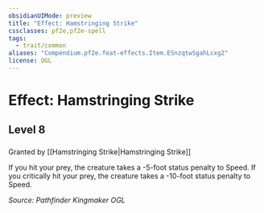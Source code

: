 ```yaml
---
obsidianUIMode: preview
title: "Effect: Hamstringing Strike"
cssclasses: pf2e,pf2e-spell
tags:
  - trait/common
aliases: "Compendium.pf2e.feat-effects.Item.ESnzqtwSgahLcxg2"
license: OGL
---
```

# Effect: Hamstringing Strike
## Level 8
### 






Granted by [[Hamstringing Strike|Hamstringing Strike]]

If you hit your prey, the creature takes a -5-foot status penalty to Speed. If you critically hit your prey, the creature takes a -10-foot status penalty to Speed.

*Source: Pathfinder Kingmaker*
*OGL*